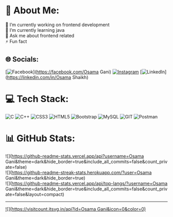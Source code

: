 # 💫 About Me:
🔭 I’m currently working on frontend  development<br>🌱 I’m currently learning java<br>💬 Ask me about frontend related<br>⚡ Fun fact


## 🌐 Socials:
[![Facebook](https://img.shields.io/badge/Facebook-%231877F2.svg?logo=Facebook&logoColor=white)](https://facebook.com/Osama Gani) [![Instagram](https://img.shields.io/badge/Instagram-%23E4405F.svg?logo=Instagram&logoColor=white)](https://instagram.com/__osm03____) [![LinkedIn](https://img.shields.io/badge/LinkedIn-%230077B5.svg?logo=linkedin&logoColor=white)](https://linkedin.com/in/Osama Shaikh) 

# 💻 Tech Stack:
![C](https://img.shields.io/badge/c-%2300599C.svg?style=for-the-badge&logo=c&logoColor=white) ![C++](https://img.shields.io/badge/c++-%2300599C.svg?style=for-the-badge&logo=c%2B%2B&logoColor=white) ![CSS3](https://img.shields.io/badge/css3-%231572B6.svg?style=for-the-badge&logo=css3&logoColor=white) ![HTML5](https://img.shields.io/badge/html5-%23E34F26.svg?style=for-the-badge&logo=html5&logoColor=white) ![Bootstrap](https://img.shields.io/badge/bootstrap-%238511FA.svg?style=for-the-badge&logo=bootstrap&logoColor=white) ![MySQL](https://img.shields.io/badge/mysql-%2300000f.svg?style=for-the-badge&logo=mysql&logoColor=white) ![GIT](https://img.shields.io/badge/Git-fc6d26?style=for-the-badge&logo=git&logoColor=white) ![Postman](https://img.shields.io/badge/Postman-FF6C37?style=for-the-badge&logo=postman&logoColor=white)
# 📊 GitHub Stats:
![](https://github-readme-stats.vercel.app/api?username=Osama Gani&theme=dark&hide_border=true&include_all_commits=false&count_private=false)<br/>
![](https://github-readme-streak-stats.herokuapp.com/?user=Osama Gani&theme=dark&hide_border=true)<br/>
![](https://github-readme-stats.vercel.app/api/top-langs/?username=Osama Gani&theme=dark&hide_border=true&include_all_commits=false&count_private=false&layout=compact)

---
[![](https://visitcount.itsvg.in/api?id=Osama Gani&icon=0&color=0)](https://visitcount.itsvg.in)

<!-- Proudly created with GPRM ( https://gprm.itsvg.in ) -->
